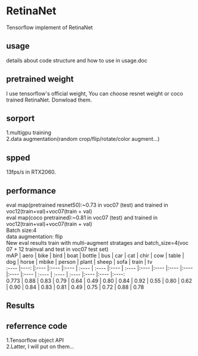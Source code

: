 # RetinaNet
Tensorflow implement of RetinaNet<br>
## usage
details about code structure and how to use in usage.doc<br>
## pretrained weight
I use tensorflow's official weight, You can choose resnet weight or coco trained RetinaNet. Donwload them. <br>
## sorport
1.multigpu training<br>
2.data augmentation(random crop/flip/rotate/color augment...)<br>
## spped
13fps/s in RTX2060.<br>
## performance
eval map(pretrained resnet50):~0.73 in voc07 (test) and trained in voc12(train+val)+voc07(train + val)<br>
eval map(coco pretrained):~0.81 in voc07 (test) and trained in voc12(train+val)+voc07(train + val)<br>
Batch size:4<br>
data augmentation: flip<br>
New eval results train with multi-augment stratages and batch_size=4(voc 07 + 12 trainval and test in voc07 test set)  
mAP    | aero | bike | bird | boat | bottle |  bus  | car  |  cat  | chir | cow  | table | dog  | horse | mbike | person | plant | sheep | sofa | train | tv   
:----  |----: |:---- |:---- |:---- | :----  | :---- |:---- | :---- |:---- |:---- |:----  |:---- |:----  |:----  | :----  | :---- | :---- |:---- |:----  |:----:  
0.773  | 0.88 | 0.83 | 0.79 | 0.64 |  0.49  | 0.80  | 0.84 | 0.92  | 0.55 | 0.80 | 0.62  | 0.90 | 0.84  | 0.83  |  0.81  | 0.49  |  0.75 | 0.72 | 0.88  | 0.78   
## Results

## referrence code
1.Tensorflow object API<br>
2.Latter, I will put on them...<br>
